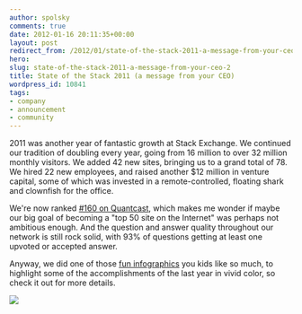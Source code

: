 ```yaml
---
author: spolsky
comments: true
date: 2012-01-16 20:11:35+00:00
layout: post
redirect_from: /2012/01/state-of-the-stack-2011-a-message-from-your-ceo-2
hero: 
slug: state-of-the-stack-2011-a-message-from-your-ceo-2
title: State of the Stack 2011 (a message from your CEO)
wordpress_id: 10841
tags:
- company
- announcement
- community
---
```


2011 was another year of fantastic growth at Stack Exchange. We continued our tradition of doubling every year, going from 16 million to over 32 million monthly visitors. We added 42 new sites, bringing us to a grand total of 78. We hired 22 new employees, and raised another $12 million in venture capital, some of which was invested in a remote-controlled, floating shark and clownfish for the office.

We're now ranked [#160 on Quantcast](http://www.quantcast.com/p-c1rF4kxgLUzNc#), which makes me wonder if maybe our big goal of becoming a "top 50 site on the Internet" was perhaps not ambitious enough. And the question and answer quality throughout our network is still rock solid, with 93% of questions getting at least one upvoted or accepted answer.

Anyway, we did one of those [fun infographics](http://stackexchange.com/stateofthestack) you kids like so much, to highlight some of the accomplishments of the last year in vivid color, so check it out for more details.

[![](http://blog.stackoverflow.com/wp-content/uploads/1-16-2012-12-47-24-PM.png)](http://stackexchange.com/stateofthestack)
